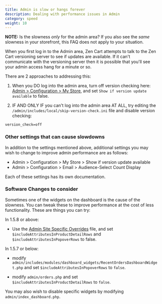 ```yaml
---
title: Admin is slow or hangs forever 
description: Dealing with performance issues in Admin 
category: speed
weight: 10
---
```


**NOTE:** Is the slowness *only* for the admin area? If you also see the *same* slowness in your storefront, this FAQ does not apply to your situation.

When you first log in to the Admin area, Zen Cart attempts to talk to the Zen Cart versioning server to see if updates are available. If it can't communicate with the versioning server then it is possible that you'll see your admin access hang for a minute or so.

There are 2 approaches to addressing this:

1. When you DO log into the admin area, turn off version checking here:
[Admin > Configuration > My Store](/user/admin_pages/configuration/configuration_mystore/), and set `Show if version update available` to false. 



2. IF AND ONLY IF you can't log into the admin area AT ALL, try editing the `/admin/includes/local/skip-version-check.ini` file and disable version checking: 

```
version_check=off
```

### Other settings that can cause slowdowns
In addition to the settings mentioned above, additional settings you may wish to change to improve admin performance are as follows:

- Admin > Configuration > My Store > Show if version update available
- Admin > Configuration > Email > Audience-Select Count Display

Each of these settings has its own documentation.

### Software Changes to consider 
Sometimes one of the widgets on the dashboard is the cause of the slowness.  You can tweak these to improve performance at the cost of less functionality.  These are things you can try: 

In 1.5.8 or above: 
- Use the [Admin Site Specific Overrides](/user/admin/site_specific_overrides/) file, and set `$includeAttributesInProductDetailRows` and `$includeAttributesInPopoverRows` to false.


In 1.5.7 or below: 
- modify `admin/includes/modules/dashboard_widgets/RecentOrdersDashboardWidget.php` and set `$includeAttributesInPopoverRows` to `false`.

- modify `admin/orders.php` and set `$includeAttributesInProductDetailRows` to `false`. 


You may also wish to disable specific widgets by modifying `admin/index_dashboard.php`.


